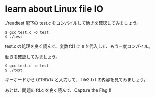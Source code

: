 # learn about Linux file IO

./readtest 配下の test.c をコンパイルして動きを確認してみましょう。

```
$ gcc test.c -o test
$ ./test
```

test.c の処理を良く読んで、変数 fd1 に `0` を代入して、もう一度コンパイル。

動きを確認してみましょう。

```
$ gcc test.c -o test
$ ./test
```

キーボードから `LETMEWIN` と入力して、 file2.txt の内容を見てみましょう。

あとは、問題の fd.c を良く読んで、Capture the Flag !!
